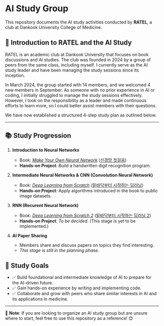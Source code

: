 # AI Study Group

This repository documents the AI study activities conducted by **RATEL**, a club at Dankook University College of Medicine.

## 🐾 Introduction to RATEL and the AI Study

RATEL is an academic club at Dankook University that focuses on book discussions and AI studies. The club was founded in 2024 by a group of peers from the same class, including myself. I currently serve as the AI study leader and have been managing the study sessions since its inception.

In March 2024, the group started with 14 members, and we welcomed 4 new members in September. As someone with no prior experience in AI or coding, I initially struggled to manage the study sessions effectively. However, I took on the responsibility as a leader and made continuous efforts to learn more, so I could better assist members with their questions.

We have now established a structured 4-step study plan as outlined below.

---

## 📚 Study Progression

1. **Introduction to Neural Networks**
   
   - Book: [*Make Your Own Neural Network*](https://www.amazon.com/Make-Your-Own-Neural-Network/dp/1530826608) ([신경망 첫걸음]([https://www.kyobobook.co.kr](https://product.kyobobook.co.kr/detail/S000001057736)))
   - **Hands-on Project**: Build a handwritten digit recognition program.

2. **Intermediate Neural Networks & CNN (Convolution Neural Network)**
   
   - Book: [*Deep Learning from Scratch*]([https://www.amazon.com/Deep-Learning-Scratch-Building-Principles/dp/1492041416](https://www.amazon.co.jp/-/en/%E6%96%8E%E8%97%A4-%E5%BA%B7%E6%AF%85/dp/4873117585/ref=sr_1_1?crid=1B151TVWPHXCG&dib=eyJ2IjoiMSJ9.BSJwVIIOHE6YoQRMnC_Atr3guHh3CZHN5o796dAWFCGXHennOFOA9HtC0IZoe1CJtJ0oPnqDNoRs-canO1-hMc40iIbxdHqvwlFuqtQSmvM0gsVsVZIPSocHRK7Oqk3I_656qKr9kMZMY5At-y66W6EQq3oiPyyI8iVXxi57bkvJQ3MoW2yDfK9UwFtMsXw4.0PSLzqvIrvIzAOwXhAdPtva0PO_7I2eb8XxTzyORF-U&dib_tag=se&keywords=%E3%82%BC%E3%83%AD%E3%81%8B%E3%82%89%E4%BD%9C%E3%82%8BDeep+Learning&qid=1737986594&s=books&sprefix=%E3%82%BC%E3%83%AD%E3%81%8B%E3%82%89%E4%BD%9C%E3%82%8Bdeep+learning%2Cstripbooks%2C196&sr=1-1)) ([밑바닥부터 시작하는 딥러닝](https://product.kyobobook.co.kr/detail/S000001057805))
   - **Hands-on Project**: Apply algorithms introduced in the book to public image datasets.
     
3. **RNN (Recurent Neural Network)**
   - Book: [*Deep Learning from Scratch 2*](https://www.amazon.co.jp/-/en/%E6%96%8E%E8%97%A4-%E5%BA%B7%E6%AF%85/dp/4873118360/ref=sr_1_4?crid=1B151TVWPHXCG&dib=eyJ2IjoiMSJ9.BSJwVIIOHE6YoQRMnC_Atr3guHh3CZHN5o796dAWFCGXHennOFOA9HtC0IZoe1CJtJ0oPnqDNoRs-canO1-hMc40iIbxdHqvwlFuqtQSmvM0gsVsVZIPSocHRK7Oqk3I_656qKr9kMZMY5At-y66W6EQq3oiPyyI8iVXxi57bkvJQ3MoW2yDfK9UwFtMsXw4.0PSLzqvIrvIzAOwXhAdPtva0PO_7I2eb8XxTzyORF-U&dib_tag=se&keywords=%E3%82%BC%E3%83%AD%E3%81%8B%E3%82%89%E4%BD%9C%E3%82%8BDeep+Learning&qid=1737986594&s=books&sprefix=%E3%82%BC%E3%83%AD%E3%81%8B%E3%82%89%E4%BD%9C%E3%82%8Bdeep+learning%2Cstripbooks%2C196&sr=1-4) ([밑바닥부터 시작하는 딥러닝 2](https://product.kyobobook.co.kr/detail/S000001810145))
   - **Hands-on Project**: *To be decided.* (This stage is yet to be implemented.)

4. **AI Paper Sharing**  
   - Members share and discuss papers on topics they find interesting.  
   - *This stage is still in the planning phase.*

## 🎯 Study Goals

- ✅ Build foundational and intermediate knowledge of AI to prepare for the AI-driven future.  
- ✅ Gain hands-on experience by writing and implementing code.  
- ✅ Collaborate and grow with peers who share similar interests in AI and its applications in medicine. 

---

📌 **Note**: If you are looking to organize an AI study group but are unsure where to start, feel free to use this repository as a reference! 😊
